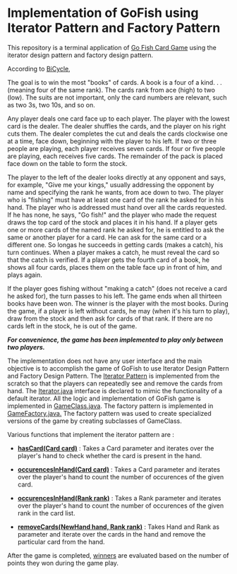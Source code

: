 # Implementation of GoFish using Iterator Pattern and Factory Pattern
This repository is a terminal application of [Go Fish Card Game](https://en.wikipedia.org/wiki/Go_Fish) using the iterator design pattern and factory design pattern. 

According to [BiCycle](https://www.bicyclecards.com/how-to-play/go-fish/),

The goal is to win the most "books" of cards. A book is a four of a kind. . . (meaning four of the same rank). The cards rank 
from ace (high) to two (low). The suits are not important, only the card numbers are relevant, such as two 3s, two 10s, and so 
on. 

Any player deals one card face up to each player. The player with the lowest card is the dealer. The dealer shuffles the 
cards, and the player on his right cuts them. The dealer completes the cut and deals the cards clockwise one at a time, face 
down, beginning with the player to his left. If two or three people are playing, each player receives seven cards. If four or 
five people are playing, each receives five cards. The remainder of the pack is placed face down on the table to form the 
stock. 

The player to the left of the dealer looks directly at any opponent and says, for example, "Give me your kings," usually 
addressing the opponent by name and specifying the rank he wants, from ace down to two. The player who is "fishing" must have 
at least one card of the rank he asked for in his hand. The player who is addressed must hand over all the cards requested. If 
he has none, he says, "Go fish!" and the player who made the request draws the top card of the stock and places it in his 
hand. If a player gets one or more cards of the named rank he asked for, he is entitled to ask the same or another player for 
a card. He can ask for the same card or a different one. So longas he succeeds in getting cards (makes a catch), his turn 
continues. When a player makes a catch, he must reveal the card so that the catch is verified. If a player gets the fourth 
card of a book, he shows all four cards, places them on the table face up in front of him, and plays again. 

If the player goes fishing without "making a catch" (does not receive a card he asked for), the turn passes to his left. The 
game ends when all thirteen books have been won. The winner is the player with the most books. During the game, if a player is 
left without cards, he may (when it's his turn to play), draw from the stock and then ask for cards of that rank. If there are 
no cards left in the stock, he is out of the game.

***For convenience, the game has been implemented to play only between two players.***

The implementation does not have any user interface and the main objective is to accomplish the game of GoFish to use Iterator 
Design Pattern and Factory Design Pattern. The [Iterator Pattern](https://github.com/srijitravi94/GoFish-Iterator-Pattern/blob/master/src/main/java/edu/northeastern/ccs/cs5500/classes/NewHandClass.java#L102) is implemented from the scratch 
so that the players can repeatedly see and remove the cards from hand. The [Iterator.java](https://github.com/srijitravi94/GoFish-Iterator-Pattern/blob/master/src/main/java/edu/northeastern/ccs/cs5500/interfaces/Iterator.java) interface is declared to mimic the functionality of a default iterator. All the logic and implementation of GoFish game is implemented in [GameClass.java](https://github.com/srijitravi94/GoFish-Iterator-Pattern/blob/master/src/main/java/edu/northeastern/ccs/cs5500/classes/GameClass.java). The factory pattern is implemented in [GameFactory.java.](https://github.com/srijitravi94/GoFish-Iterator-Pattern/blob/master/src/main/java/edu/northeastern/ccs/cs5500/classes/GameFactory.java) The factory pattern was used to create specialized versions of the game by creating subclasses of GameClass.  

Various functions that implement the iterator pattern are : 
  * **[hasCard(Card card)](https://github.com/srijitravi94/GoFish-Iterator-Pattern/blob/master/src/main/java/edu/northeastern/ccs/cs5500/classes/NewHandClass.java#L47)**  :  Takes a Card parameter and iterates over the player's hand to check whether the card is present in the hand.
  
  * **[occurencesInHand(Card card)](https://github.com/srijitravi94/GoFish-Iterator-Pattern/blob/master/src/main/java/edu/northeastern/ccs/cs5500/classes/NewHandClass.java#L63)**  : Takes a Card parameter and iterates over the player's hand to count the number of occurences of the given card.
  
  * **[occurencesInHand(Rank rank)](https://github.com/srijitravi94/GoFish-Iterator-Pattern/blob/master/src/main/java/edu/northeastern/ccs/cs5500/classes/NewHandClass.java#L80)**  : Takes a Rank parameter and iterates over the player's hand to count the number of occurences of the given rank in the card list.
  
  * **[removeCards(NewHand hand, Rank rank)](https://github.com/srijitravi94/GoFish-Iterator-Pattern/blob/master/src/main/java/edu/northeastern/ccs/cs5500/classes/GameClass.java#L274)**   : Takes Hand and Rank as parameter and iterate over the cards in the hand and remove the particular card from the hand.


After the game is completed, [winners](https://github.com/srijitravi94/GoFish-Iterator-Pattern/blob/master/src/main/java/edu/northeastern/ccs/cs5500/classes/GameClass.java#L320) are evaluated based on the number of points they won during the game play.
